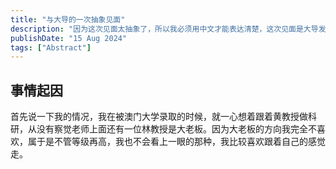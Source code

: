 ```yaml
---
title: "与大导的一次抽象见面"
description: "因为这次见面太抽象了，所以我必须用中文才能表达清楚，这次见面是大导发起的，但是学姐的一顿操作让我感觉有些抽象。"
publishDate: "15 Aug 2024"
tags: ["Abstract"]
---
```

## 事情起因
首先说一下我的情况，我在被澳门大学录取的时候，就一心想着跟着黄教授做科研，从没有察觉老师上面还有一位林教授是大老板。因为大老板的方向我完全不喜欢，属于是不管等级再高，我也不会看上一眼的那种，我比较喜欢跟着自己的感觉走。
